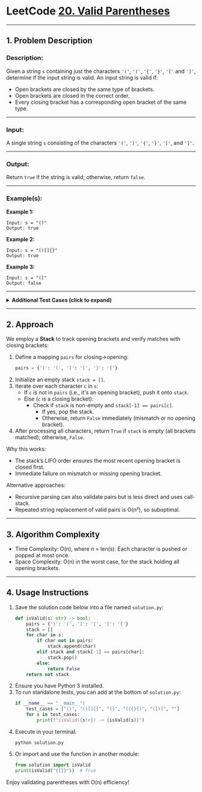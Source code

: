 # LeetCode [20. Valid Parentheses](https://leetcode.com/problems/valid-parentheses/)

---

## 1. Problem Description

### Description:
Given a string `s` containing just the characters `'('`, `')'`, `'{'`, `'}'`, `'['` and `']'`, determine if the input string is valid. An input string is valid if:

- Open brackets are closed by the same type of brackets.
- Open brackets are closed in the correct order.
- Every closing bracket has a corresponding open bracket of the same type.

---

### Input:
A single string `s` consisting of the characters `'('`, `')'`, `'{'`, `'}'`, `'['`, and `']'`.

---

### Output:
Return `true` if the string is valid; otherwise, return `false`.

---

### Example(s):
**Example 1:**
```
Input: s = "()"
Output: true
```

**Example 2:**
```
Input: s = "()[]{}"
Output: true
```

**Example 3:**
```
Input: s = "(]"
Output: false
```

---

<details>
<summary><strong>Additional Test Cases (click to expand)</strong></summary>

**Test Case 1:**
```
Input: s = ""
Output: true
Explanation: An empty string is considered valid.
```

**Test Case 2:**
```
Input: s = "([{}])"
Output: true
Explanation: Properly nested pairs.
```

**Test Case 3:**
```
Input: s = "([)]"
Output: false
Explanation: Closing brackets are out of order.
```

</details>

---

## 2. Approach

We employ a **Stack** to track opening brackets and verify matches with closing brackets:

1. Define a mapping `pairs` for closing→opening:
   ```python
   pairs = {')': '(', ']': '[', '}': '{'}
   ```
2. Initialize an empty stack `stack = []`.
3. Iterate over each character `c` in `s`:
   - If `c` is not in `pairs` (i.e., it's an opening bracket), push it onto `stack`.
   - Else (`c` is a closing bracket):
     - Check if `stack` is non-empty and `stack[-1] == pairs[c]`.  
       - If yes, pop the stack.
       - Otherwise, return `False` immediately (mismatch or no opening bracket).
4. After processing all characters, return `True` if `stack` is empty (all brackets matched); otherwise, `False`.

Why this works:
- The stack’s LIFO order ensures the most recent opening bracket is closed first.
- Immediate failure on mismatch or missing opening bracket.

Alternative approaches:
- Recursive parsing can also validate pairs but is less direct and uses call-stack.
- Repeated string replacement of valid pairs is O(n²), so suboptimal.

---

## 3. Algorithm Complexity

- Time Complexity: O(n), where n = len(s). Each character is pushed or popped at most once.
- Space Complexity: O(n) in the worst case, for the stack holding all opening brackets.

---

## 4. Usage Instructions

1. Save the solution code below into a file named `solution.py`:
   ```python
   def isValid(s: str) -> bool:
       pairs = {')': '(', ']': '[', '}': '{'}
       stack = []
       for char in s:
           if char not in pairs:
               stack.append(char)
           elif stack and stack[-1] == pairs[char]:
               stack.pop()
           else:
               return False
       return not stack
   ```
2. Ensure you have Python 3 installed.
3. To run standalone tests, you can add at the bottom of `solution.py`:
   ```python
   if __name__ == "__main__":
       test_cases = ["()", "()[]{}", "(]", "([{}])", "([)]", ""]
       for s in test_cases:
           print(f"isValid({s!r}) -> {isValid(s)}")
   ```
4. Execute in your terminal:
   ```
   python solution.py
   ```
5. Or import and use the function in another module:
   ```python
   from solution import isValid
   print(isValid("{[]}"))  # True
   ```

Enjoy validating parentheses with O(n) efficiency!